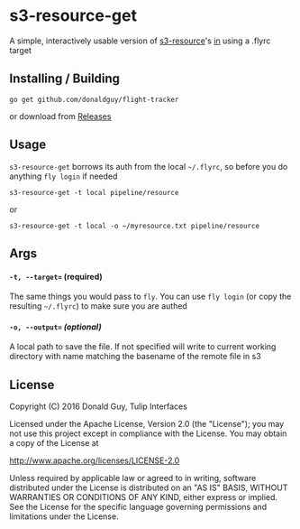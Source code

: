 # s3-resource-get

A simple, interactively usable version of [s3-resource](https://github.com/s3-resource)'s [in](https://github.com/concourse/s3-resource/blob/master/cmd/in/main.go) using a .flyrc target

## Installing / Building

`go get github.com/donaldguy/flight-tracker`

or download from [Releases](/releases)

## Usage

`s3-resource-get` borrows its auth from the local `~/.flyrc`, so before you do anything
`fly login` if needed

```
s3-resource-get -t local pipeline/resource
```

or

```
s3-resource-get -t local -o ~/myresource.txt pipeline/resource
```

## Args

#### `-t, --target=` **(required)**
The same things you would pass to `fly`. You can use `fly login` (or copy the resulting `~/.flyrc`) to make sure you are authed

#### `-o, --output=` *(optional)*
A local path to save the file. If not specified will write to current working directory with name matching the basename of the remote file in s3

## License
Copyright (C) 2016 Donald Guy, Tulip Interfaces

Licensed under the Apache License, Version 2.0 (the "License");
you may not use this project except in compliance with the License.
You may obtain a copy of the License at

http://www.apache.org/licenses/LICENSE-2.0

Unless required by applicable law or agreed to in writing, software
distributed under the License is distributed on an "AS IS" BASIS,
WITHOUT WARRANTIES OR CONDITIONS OF ANY KIND, either express or implied.
See the License for the specific language governing permissions and
limitations under the License.
